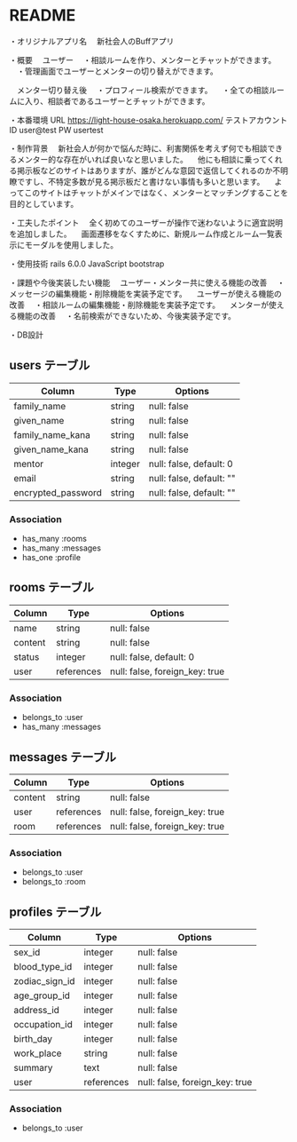 # README

・オリジナルアプリ名
　新社会人のBuffアプリ

・概要
　ユーザー
　・相談ルームを作り、メンターとチャットができます。
　・管理画面でユーザーとメンターの切り替えができます。

　メンター切り替え後
　・プロフィール検索ができます。
　・全ての相談ルームに入り、相談者であるユーザーとチャットができます。

・本番環境
URL https://light-house-osaka.herokuapp.com/
テストアカウント
ID user@test
PW usertest

・制作背景
　新社会人が何かで悩んだ時に、利害関係を考えず何でも相談できるメンター的な存在がいれば良いなと思いました。
　他にも相談に乗ってくれる掲示板などのサイトはありますが、誰がどんな意図で返信してくれるのか不明瞭ですし、不特定多数が見る掲示板だと書けない事情も多いと思います。
　よってこのサイトはチャットがメインではなく、メンターとマッチングすることを目的としています。

・工夫したポイント
　全く初めてのユーザーが操作で迷わないように適宜説明を追加しました。
　画面遷移をなくすために、新規ルーム作成とルーム一覧表示にモーダルを使用しました。

・使用技術
rails 6.0.0
JavaScript
bootstrap

・課題や今後実装したい機能
　ユーザー・メンター共に使える機能の改善
　・メッセージの編集機能・削除機能を実装予定です。
　ユーザーが使える機能の改善
　・相談ルームの編集機能・削除機能を実装予定です。
　メンターが使える機能の改善
　・名前検索ができないため、今後実装予定です。

・DB設計

## users テーブル

| Column                     | Type       | Options                        |
| -------------------------- | ---------- | ------------------------------ |
| family_name                | string     | null: false                    |
| given_name                 | string     | null: false                    |
| family_name_kana           | string     | null: false                    |
| given_name_kana            | string     | null: false                    |
| mentor                     | integer    | null: false, default: 0        |
| email                      | string     | null: false, default: ""       |
| encrypted_password         | string     | null: false, default: "" |

### Association

- has_many :rooms
- has_many :messages
- has_one  :profile

## rooms テーブル

| Column                     | Type       | Options                        |
| -------------------------- | ---------- | ------------------------------ |
| name                       | string     | null: false                    |
| content                    | string     | null: false                    |
| status                     | integer    | null: false, default: 0        |
| user                       | references | null: false, foreign_key: true |

### Association
- belongs_to :user
- has_many :messages

## messages テーブル

| Column                     | Type       | Options                        |
| -------------------------- | ---------- | ------------------------------ |
| content                    | string     | null: false                    |
| user                       | references | null: false, foreign_key: true |
| room                       | references | null: false, foreign_key: true |

### Association
- belongs_to :user
- belongs_to :room

## profiles テーブル

| Column                     | Type       | Options                        |
| -------------------------- | ---------- | ------------------------------ |
| sex_id                     | integer    | null: false                    |
| blood_type_id              | integer    | null: false                    |
| zodiac_sign_id             | integer    | null: false                    |
| age_group_id               | integer    | null: false                    |
| address_id                 | integer    | null: false                    |
| occupation_id              | integer    | null: false                    |
| birth_day                  | integer    | null: false                    |
| work_place                 | string     | null: false                    |
| summary                    | text       | null: false                    |
| user                       | references | null: false, foreign_key: true |

### Association
- belongs_to :user




